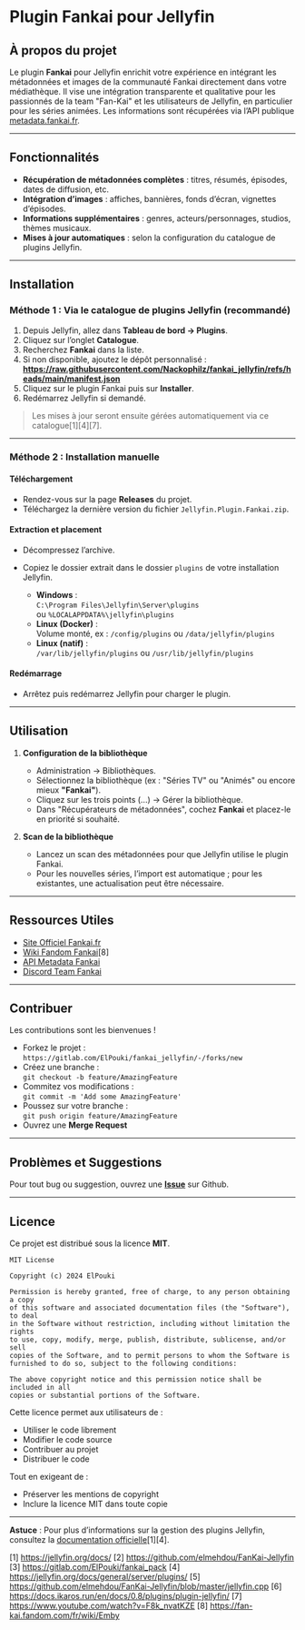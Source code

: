 # Plugin Fankai pour Jellyfin

## **À propos du projet**

Le plugin **Fankai** pour Jellyfin enrichit votre expérience en intégrant les métadonnées et images de la communauté Fankai directement dans votre médiathèque. Il vise une intégration transparente et qualitative pour les passionnés de la team "Fan-Kai" et les utilisateurs de Jellyfin, en particulier pour les séries animées. Les informations sont récupérées via l’API publique [metadata.fankai.fr](https://metadata.fankai.fr).

---

## **Fonctionnalités**

- **Récupération de métadonnées complètes** : titres, résumés, épisodes, dates de diffusion, etc.
- **Intégration d’images** : affiches, bannières, fonds d’écran, vignettes d’épisodes.
- **Informations supplémentaires** : genres, acteurs/personnages, studios, thèmes musicaux.
- **Mises à jour automatiques** : selon la configuration du catalogue de plugins Jellyfin.

---

## **Installation**

### **Méthode 1 : Via le catalogue de plugins Jellyfin (recommandé)**

1. Depuis Jellyfin, allez dans **Tableau de bord → Plugins**.
2. Cliquez sur l’onglet **Catalogue**.
3. Recherchez **Fankai** dans la liste.
4. Si non disponible, ajoutez le dépôt personnalisé : **https://raw.githubusercontent.com/Nackophilz/fankai_jellyfin/refs/heads/main/manifest.json**
5. Cliquez sur le plugin Fankai puis sur **Installer**.
6. Redémarrez Jellyfin si demandé.

> Les mises à jour seront ensuite gérées automatiquement via ce catalogue[1][4][7].

---

### **Méthode 2 : Installation manuelle**

#### **Téléchargement**

- Rendez-vous sur la page **Releases** du projet.
- Téléchargez la dernière version du fichier `Jellyfin.Plugin.Fankai.zip`.

#### **Extraction et placement**

- Décompressez l’archive.
- Copiez le dossier extrait dans le dossier `plugins` de votre installation Jellyfin.

  - **Windows** :  
    `C:\Program Files\Jellyfin\Server\plugins`  
    ou `%LOCALAPPDATA%\jellyfin\plugins`
  - **Linux (Docker)** :  
    Volume monté, ex : `/config/plugins` ou `/data/jellyfin/plugins`
  - **Linux (natif)** :  
    `/var/lib/jellyfin/plugins` ou `/usr/lib/jellyfin/plugins`

#### **Redémarrage**

- Arrêtez puis redémarrez Jellyfin pour charger le plugin.


---

## **Utilisation**

1. **Configuration de la bibliothèque**
   - Administration → Bibliothèques.
   - Sélectionnez la bibliothèque (ex : "Séries TV" ou "Animés" ou encore mieux **"Fankai"**).
   - Cliquez sur les trois points (...) → Gérer la bibliothèque.
   - Dans "Récupérateurs de métadonnées", cochez **Fankai** et placez-le en priorité si souhaité.

2. **Scan de la bibliothèque**
   - Lancez un scan des métadonnées pour que Jellyfin utilise le plugin Fankai.
   - Pour les nouvelles séries, l’import est automatique ; pour les existantes, une actualisation peut être nécessaire.

---

## **Ressources Utiles**

- [Site Officiel Fankai.fr](https://fankai.fr)
- [Wiki Fandom Fankai](https://discord.gg/team-fankai-414117314418704414)[8]
- [API Metadata Fankai](https://metadata.fankai.fr)
- [Discord Team Fankai](https://discord.gg/fankai)

---

## **Contribuer**

Les contributions sont les bienvenues !  
- Forkez le projet :  
  `https://gitlab.com/ElPouki/fankai_jellyfin/-/forks/new`
- Créez une branche :  
  `git checkout -b feature/AmazingFeature`
- Commitez vos modifications :  
  `git commit -m 'Add some AmazingFeature'`
- Poussez sur votre branche :  
  `git push origin feature/AmazingFeature`
- Ouvrez une **Merge Request**

---

## **Problèmes et Suggestions**

Pour tout bug ou suggestion, ouvrez une [**Issue**](https://github.com/Nackophilz/fankai_jellyfin/issues/new) sur Github.

---

## **Licence**

Ce projet est distribué sous la licence **MIT**.

```
MIT License

Copyright (c) 2024 ElPouki

Permission is hereby granted, free of charge, to any person obtaining a copy
of this software and associated documentation files (the "Software"), to deal
in the Software without restriction, including without limitation the rights
to use, copy, modify, merge, publish, distribute, sublicense, and/or sell
copies of the Software, and to permit persons to whom the Software is
furnished to do so, subject to the following conditions:

The above copyright notice and this permission notice shall be included in all
copies or substantial portions of the Software.
```

Cette licence permet aux utilisateurs de :
- Utiliser le code librement
- Modifier le code source
- Contribuer au projet
- Distribuer le code

Tout en exigeant de :
- Préserver les mentions de copyright
- Inclure la licence MIT dans toute copie

---

**Astuce** : Pour plus d’informations sur la gestion des plugins Jellyfin, consultez la [documentation officielle](https://jellyfin.org/docs/general/server/plugins/)[1][4].

[1] https://jellyfin.org/docs/
[2] https://github.com/elmehdou/FanKai-Jellyfin
[3] https://gitlab.com/ElPouki/fankai_pack
[4] https://jellyfin.org/docs/general/server/plugins/
[5] https://github.com/elmehdou/FanKai-Jellyfin/blob/master/jellyfin.cpp
[6] https://docs.ikaros.run/en/docs/0.8/plugins/plugin-jellyfin/
[7] https://www.youtube.com/watch?v=F8k_nvatKZE
[8] https://fan-kai.fandom.com/fr/wiki/Emby
